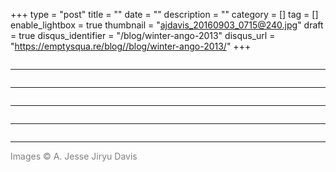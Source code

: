+++
type = "post"
title = ""
date = ""
description = ""
category = []
tag = []
enable_lightbox = true
thumbnail = "ajdavis_20160903_0715@240.jpg"
draft = true
disqus_identifier = "/blog/winter-ango-2013"
disqus_url = "https://emptysqua.re/blog//blog/winter-ango-2013/"
+++

<p><img alt="" src="ajdavis_20160903_0715.jpg" /></p>
<hr />
<p><img alt="" src="ajdavis_20160903_0716.jpg" /></p>
<hr />
<p><img alt="" src="ajdavis_20160903_0717.jpg" /></p>
<hr />
<p><img alt="" src="ajdavis_20160903_0718.jpg" /></p>
<hr />
<p><img alt="" src="ajdavis_20160903_0719.jpg" /></p>
<hr />
<p><span style="color: gray">Images &copy; A. Jesse Jiryu Davis</span></p>
